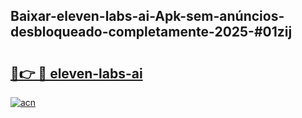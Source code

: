 ## Baixar-eleven-labs-ai-Apk-sem-anúncios-desbloqueado-completamente-2025-#01zij

# <h2><a href="https://ainizakaria.my?title=eleven-labs-ai&ref=22M">🔗👉 🔴 eleven-labs-ai</a></h2>

[![acn](https://github.com/user-attachments/assets/0f9c940e-d8b0-45ae-aac7-cd30a18b3e1c)](https://ainizakaria.my?title=eleven-labs-ai&ref=22M)

